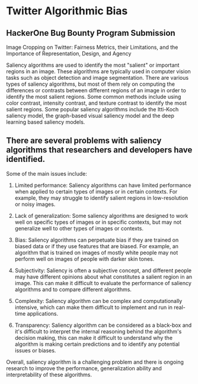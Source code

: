 # Twitter Algorithmic Bias
## HackerOne Bug Bounty Program Submission 
Image Cropping on Twitter: Fairness Metrics, their Limitations, and the Importance of Representation, Design, and Agency


Saliency algorithms are used to identify the most "salient" or important regions in an image. These algorithms are typically used in computer vision tasks such as object detection and image segmentation. There are various types of saliency algorithms, but most of them rely on computing the differences or contrasts between different regions of an image in order to identify the most salient regions. Some common methods include using color contrast, intensity contrast, and texture contrast to identify the most salient regions. Some popular saliency algorithms include the Itti-Koch saliency model, the graph-based visual saliency model and the deep learning based saliency models.


## There are several problems with saliency algorithms that researchers and developers have identified. 
Some of the main issues include:
1. Limited performance: Saliency algorithms can have limited performance when applied to certain types of images or in certain contexts. For example, they may struggle to identify salient regions in low-resolution or noisy images.

2. Lack of generalization: Some saliency algorithms are designed to work well on specific types of images or in specific contexts, but may not generalize well to other types of images or contexts.

3. Bias: Saliency algorithms can perpetuate bias if they are trained on biased data or if they use features that are biased. For example, an algorithm that is trained on images of mostly white people may not perform well on images of people with darker skin tones.

4. Subjectivity: Saliency is often a subjective concept, and different people may have different opinions about what constitutes a salient region in an image. This can make it difficult to evaluate the performance of saliency algorithms and to compare different algorithms.

5. Complexity: Saliency algorithm can be complex and computationally intensive, which can make them difficult to implement and run in real-time applications.

6. Transparency: Saliency algorithm can be considered as a black-box and it's difficult to interpret the internal reasoning behind the algorithm's decision making, this can make it difficult to understand why the algorithm is making certain predictions and to identify any potential issues or biases.

Overall, saliency algorithm is a challenging problem and there is ongoing research to improve the performance, generalization ability and interpretability of these algorithms.
